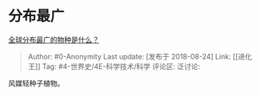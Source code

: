 # 分布最广
[全球分布最广的物种是什么？](https://www.zhihu.com/question/291643444/answer/476796314)

> Author: #0-Anonymity
> Last update: [发布于 2018-08-24]
> Link: [[进化王]]
> Tag: #4-世界史/4E-科学技术/科学
> 评论区:
> 泛讨论:

风媒轻种子植物。
